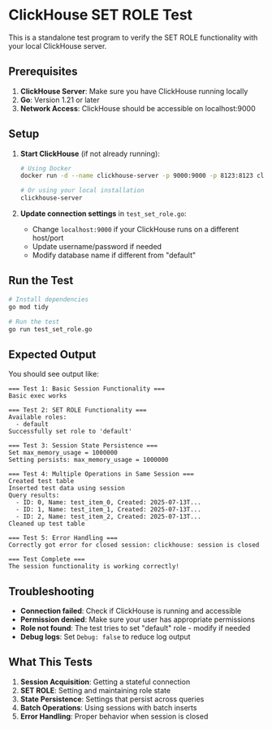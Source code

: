 # ClickHouse SET ROLE Test

This is a standalone test program to verify the SET ROLE functionality with your local ClickHouse server.

## Prerequisites

1. **ClickHouse Server**: Make sure you have ClickHouse running locally
2. **Go**: Version 1.21 or later
3. **Network Access**: ClickHouse should be accessible on localhost:9000

## Setup

1. **Start ClickHouse** (if not already running):
   ```bash
   # Using Docker
   docker run -d --name clickhouse-server -p 9000:9000 -p 8123:8123 clickhouse/clickhouse-server:latest
   
   # Or using your local installation
   clickhouse-server
   ```

2. **Update connection settings** in `test_set_role.go`:
   - Change `localhost:9000` if your ClickHouse runs on a different host/port
   - Update username/password if needed
   - Modify database name if different from "default"

## Run the Test

```bash
# Install dependencies
go mod tidy

# Run the test
go run test_set_role.go
```

## Expected Output

You should see output like:
```
=== Test 1: Basic Session Functionality ===
Basic exec works

=== Test 2: SET ROLE Functionality ===
Available roles:
  - default
Successfully set role to 'default'

=== Test 3: Session State Persistence ===
Set max_memory_usage = 1000000
Setting persists: max_memory_usage = 1000000

=== Test 4: Multiple Operations in Same Session ===
Created test table
Inserted test data using session
Query results:
  - ID: 0, Name: test_item_0, Created: 2025-07-13T...
  - ID: 1, Name: test_item_1, Created: 2025-07-13T...
  - ID: 2, Name: test_item_2, Created: 2025-07-13T...
Cleaned up test table

=== Test 5: Error Handling ===
Correctly got error for closed session: clickhouse: session is closed

=== Test Complete ===
The session functionality is working correctly!
```

## Troubleshooting

- **Connection failed**: Check if ClickHouse is running and accessible
- **Permission denied**: Make sure your user has appropriate permissions
- **Role not found**: The test tries to set "default" role - modify if needed
- **Debug logs**: Set `Debug: false` to reduce log output

## What This Tests

1. **Session Acquisition**: Getting a stateful connection
2. **SET ROLE**: Setting and maintaining role state
3. **State Persistence**: Settings that persist across queries
4. **Batch Operations**: Using sessions with batch inserts
5. **Error Handling**: Proper behavior when session is closed 